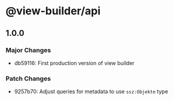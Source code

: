 # @view-builder/api

## 1.0.0

### Major Changes

- db59116: First production version of view builder

### Patch Changes

- 9257b70: Adjust queries for metadata to use `ssz:Objekte` type
